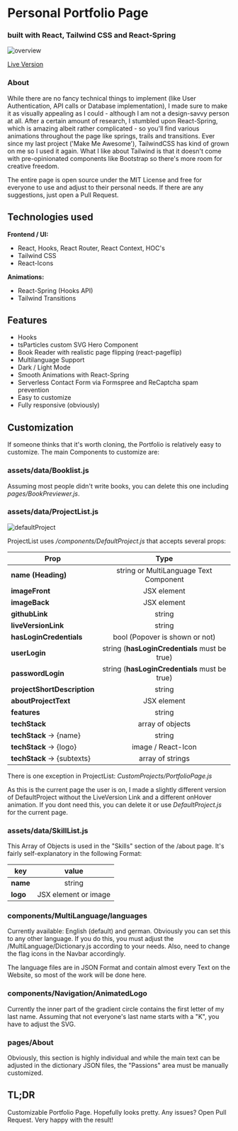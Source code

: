 # Personal Portfolio Page

### built with React, Tailwind CSS and React-Spring

![overview](https://kochannek.com/customSVG.gif)

[Live Version](https://kochannek.com/)

### About

While there are no fancy technical things to implement (like User Authentication, API calls or Database implementation), I made sure to make it as visually appealing as I could - although I am not a design-savvy person at all. After a certain amount of research, I stumbled upon React-Spring, which is amazing albeit rather complicated - so you'll find various animations throughout the page like springs, trails and transitions.
Ever since my last project ('Make Me Awesome'), TailwindCSS has kind of grown on me so I used it again. What I like about Tailwind is that it doesn't come with pre-opinionated components like Bootstrap so there's more room for creative freedom.

The entire page is open source under the MIT License and free for everyone to use and adjust to their personal needs. If there are any suggestions, just open a Pull Request.

## Technologies used

**Frontend / UI:**

- React, Hooks, React Router, React Context, HOC's
- Tailwind CSS
- React-Icons

**Animations:**

- React-Spring (Hooks API)
- Tailwind Transitions

## Features

- Hooks
- tsParticles custom SVG Hero Component
- Book Reader with realistic page flipping (react-pageflip)
- Multilanguage Support
- Dark / Light Mode
- Smooth Animations with React-Spring
- Serverless Contact Form via Formspree and ReCaptcha spam prevention
- Easy to customize
- Fully responsive (obviously)

## Customization

If someone thinks that it's worth cloning, the Portfolio is relatively easy to customize. The main Components to customize are:

### **assets/data/Booklist.js**
Assuming most people didn't write books, you can delete this one including _pages/BookPreviewer.js_.

### **assets/data/ProjectList.js**

![defaultProject](https://kochannek.com/defaultProject.gif)

ProjectList uses _/components/DefaultProject.js_ that accepts several props:

| Prop | Type |
| ------------- |:-------------:|
|**name (Heading)** | string or MultiLanguage Text Component |
| **imageFront** | JSX element |
| **imageBack** | JSX element |
| **githubLink** | string |
| **liveVersionLink** | string |
| **hasLoginCredentials** | bool (Popover is shown or not) |
| **userLogin** | string (**hasLoginCredentials** must be true) |
| **passwordLogin** | string (**hasLoginCredentials** must be true) |
| **projectShortDescription** | string |
| **aboutProjectText** | JSX element |
| **features** | string |
| **techStack** | array of objects |
| **techStack** -> {name} | string |
| **techStack** -> {logo} | image / React-Icon |
| **techStack** -> {subtexts} | array of strings |

There is one exception in ProjectList: _CustomProjects/PortfolioPage.js_

As this is the current page the user is on, I made a slightly different version of DefaultProject without the LiveVersion Link and a different onHover animation. If you dont need this, you can delete it or use _DefaultProject.js_ for the current page.

### **assets/data/SkillList.js**

This Array of Objects is used in the "Skills" section of the /about page. It's fairly self-explanatory in the following Format: 

| key | value |
| ------------- |:-------------:|
| **name** | string |
| **logo** | JSX element or image |

### **components/MultiLanguage/languages**

Currently available: English (default) and german. Obviously you can set this to any other language. If you do this, you must adjust the /MultiLanguage/Dictionary.js according to your needs. Also, need to change the flag icons in the Navbar accordingly.

The language files are in JSON Format and contain almost every Text on the Website, so most of the work will be done here.


### **components/Navigation/AnimatedLogo** 

Currently the inner part of the gradient circle contains the first letter of my last name. Assuming that not everyone's last name starts with a "K", you have to adjust the SVG.

### **pages/About**

Obviously, this section is highly individual and while the main text can be adjusted in the dictionary JSON files, the "Passions" area must be manually customized.

## TL;DR

Customizable Portfolio Page. Hopefully looks pretty. Any issues? Open Pull Request.
Very happy with the result!
